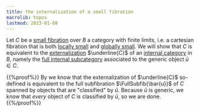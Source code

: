 ```yaml
---
title: the internalization of a small fibration
macrolib: topos
lastmod: 2023-01-08
---
```


Let $C$ be a [small fibration](frct-001Q) over $B$ a category with finite limits, i.e. a cartesian fibration that is both [locally small](frct-001B) and [globally small](frct-000P). We will show that $C$ is equivalent to the [externalization](frct-000V) $\underline{C}$ of an [internal category](frct-001A) in $B$, namely the [full internal subcategory](frct-0011) associated to the generic object $\bar{u}\in C$.

{{%proof%}}
By [](frct-001S) we know that the externalization of $\underline{C}$ so-defined
is equivalent to the full subfibration $\FullSubfib{\bar{u}}$ of $C$ spanned by
objects that are "classified" by $\bar{u}$. Because $\bar{u}$ is generic, we
know that *every* object of $C$ is classified by $\bar{u}$, so we are done.
{{%/proof%}}
